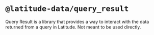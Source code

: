 # `@latitude-data/query_result`

Query Result is a library that provides a way to interact with the data returned from a query in Latitude. Not meant to be used directly.
